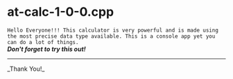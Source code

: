 # at-calc-1-0-0.cpp
`Hello Everyone!!! This calculator is very powerful and is made using the most precise data type available. This is a console app yet you can do a lot of things.`  
**_Don't forget to try this out!_**
<hr>
_Thank You!_
